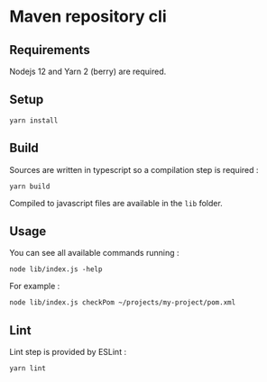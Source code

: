 # Maven repository cli

## Requirements

Nodejs 12 and Yarn 2 (berry) are required.

## Setup

    yarn install
    
## Build

Sources are written in typescript so a compilation step is required :

    yarn build

Compiled to javascript files are available in the `lib` folder.

## Usage

You can see all available commands running :

    node lib/index.js -help

For example :

    node lib/index.js checkPom ~/projects/my-project/pom.xml

## Lint

Lint step is provided by ESLint :

    yarn lint
